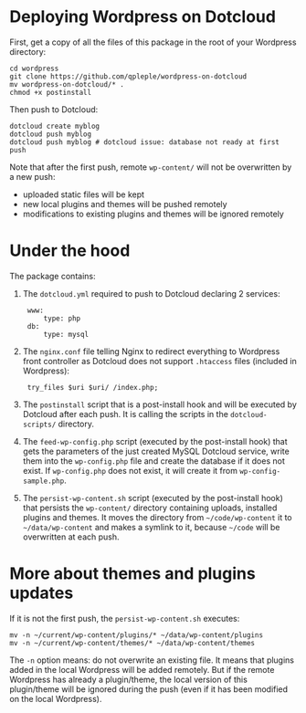 Deploying Wordpress on Dotcloud
===============================

First, get a copy of all the files of this package in the root of your Wordpress directory:

    cd wordpress
    git clone https://github.com/qpleple/wordpress-on-dotcloud
    mv wordpress-on-dotcloud/* .
    chmod +x postinstall
    
Then push to Dotcloud:

    dotcloud create myblog
    dotcloud push myblog
    dotcloud push myblog # dotcloud issue: database not ready at first push
    
Note that after the first push, remote ``wp-content/`` will not be overwritten by a new push:

- uploaded static files will be kept
- new local plugins and themes will be pushed remotely
- modifications to existing plugins and themes will be ignored remotely

Under the hood
==============
The package contains:

1. The ``dotcloud.yml`` required to push to Dotcloud declaring 2 services:

        www:
            type: php
        db:
            type: mysql
        
2. The ``nginx.conf`` file telling Nginx to redirect everything to Wordpress front controller as Dotcloud does not support ``.htaccess`` files (included in Wordpress):

        try_files $uri $uri/ /index.php;
    
3. The ``postinstall`` script that is a post-install hook and will be executed by Dotcloud after each push. It is calling the scripts in the ``dotcloud-scripts/`` directory.

4. The ``feed-wp-config.php`` script (executed by the post-install hook) that gets the parameters of the just created MySQL Dotcloud service, write them into the ``wp-config.php`` file and create the database if it does not exist. If ``wp-config.php`` does not exist, it will create it from ``wp-config-sample.php``.

5. The ``persist-wp-content.sh`` script (executed by the post-install hook) that persists the ``wp-content/`` directory containing uploads, installed plugins and themes. It moves the directory from ``~/code/wp-content`` it to ``~/data/wp-content`` and makes a symlink to it, because ``~/code`` will be overwritten at each push.

More about themes and plugins updates
=====================================
If it is not the first push, the ``persist-wp-content.sh`` executes:

    mv -n ~/current/wp-content/plugins/* ~/data/wp-content/plugins
    mv -n ~/current/wp-content/themes/* ~/data/wp-content/themes

The ``-n`` option means: do not overwrite an existing file. It means that plugins added in the local Wordpress will be added remotely. But if the remote Wordpress has already a plugin/theme, the local version of this plugin/theme will be ignored during the push (even if it has been modified on the local Wordpress).
